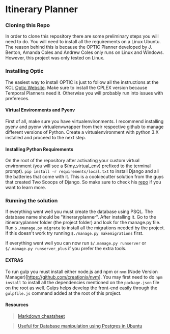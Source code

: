 # Itinerary Planner

### Cloning this Repo

In order to clone this repository there are some preliminary steps you will need to do.
You will need to install all the requirements on a Linux Ubuntu.
The reason behind this is because the OPTIC Planner developed by J. Benton, Amanda Coles and Andrew Coles only runs on Linux and Windows.
However, this project was only tested on Linux.

### Installing Optic
The easiest way to install OPTIC is just to follow all the instructions at the KCL [Optic Website](https://nms.kcl.ac.uk/planning/software/optic.html).
Make sure to install the CPLEX version because Temporal Planners need it. Otherwise you will probably run into issues with prefereces.

#### Virtual Environments and Pyenv
First of all, make sure you have virtualenvironments.
I recommend installing pyenv and pyenv virtualenvwrapper from their respective github to manage different versions of Python.
Create a virtualenvironment with python 3.X installed and proceed to the next step.

#### Installing Python Requirements
On the root of the repository after activating your custom virtual environment  (you will see a $(my_virtual_env) prefixed to the terminal prompt).
`pip install -r requirements/local.txt` to install Django and all the batteries that come with it.
This is a cookiecutter solution from the guys that created Two Scoops of Django. So make sure to check his [repo](https://github.com/pydanny/cookiecutter-django) if you want to learn more.

### Running the solution
If everything went well you must create the database using PSQL.
The database name should be "itineraryplanner".
After installing it. Go to the itineraryplanner folder (the project folder) and look for the manage.py file.
Run `$./manage.py migrate` to install all the migrations needed by the project. If this doesn't work try running `$./manage.py makemigrations` first.
 
If everything went well you can now run `$/.manage.py runserver` or `$/.manage.py runserver_plus` if you prefer the extra tools.

#### EXTRAS
To run gulp you must install either node.js and npm or `nvm` (Node Version Manager)[https://github.com/creationix/nvm].
You may first need to do `npm install` to install all the dependencies mentioned on the `package.json` file on the root as well.
Gulps helps develop the front-end easily through the `gulpfile.js` command added at the root of this project.


#### Resources

>[Markdown cheatsheet](https://github.com/adam-p/markdown-here/wiki/Markdown-Cheatsheet)

>[Useful for Database manipulation using Postgres in Ubuntu](https://www.digitalocean.com/community/tutorials/how-to-use-postgresql-with-your-django-application-on-ubuntu-14-04)


